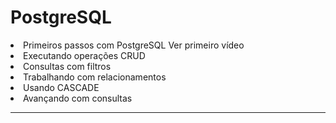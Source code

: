 # PostgreSQL

<li>   Primeiros passos com PostgreSQL Ver primeiro vídeo

<li>   Executando operações CRUD

<li>   Consultas com filtros

<li>   Trabalhando com relacionamentos

<li>   Usando CASCADE

<li>   Avançando com consultas

<hr>
<p>

